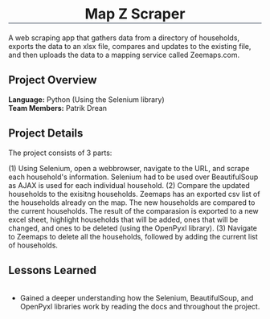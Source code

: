 <h1 align="center" style="border-bottom: 3px solid #a8aeb7"> Map Z Scraper </h1>
A web scraping app that gathers data from a directory of households, exports the data to an xlsx file, compares and updates to the existing file, and then uploads the data to a mapping service called Zeemaps.com.

## Project Overview
**Language:** Python (Using the Selenium library) <br/>
**Team Members:** Patrik Drean<br/>

## Project Details
The project consists of 3 parts: <br/>

(1) Using Selenium, open a webbrowser, navigate to the URL, and scrape each household's information. Selenium had to be used over BeautifulSoup as AJAX is used for each individual household.
(2) Compare the updated households to the exisitng households. Zeemaps has an exported csv list of the households already on the map. The new households are compared to the current households. The result of the comparasion is exported to a new excel sheet, highlight households that will be added, ones that will be changed, and ones to be deleted (using the OpenPyxl library).
(3) Navigate to Zeemaps to delete all the households, followed by adding the current list of households.

## Lessons Learned 
<ul>  
  <li>Gained a deeper understanding how the Selenium, BeautifulSoup, and OpenPyxl libraries work by reading the docs and throughout the project. </li>
</ul>



